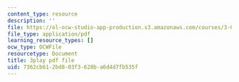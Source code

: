 ```yaml
---
content_type: resource
description: ''
file: https://ol-ocw-studio-app-production.s3.amazonaws.com/courses/3-091sc-introduction-to-solid-state-chemistry-fall-2010/7362cb612bd803f3628ba6d4d7fb535f_iRh3Kpgg0Uc.pdf
file_type: application/pdf
learning_resource_types: []
ocw_type: OCWFile
resourcetype: Document
title: 3play pdf file
uid: 7362cb61-2bd8-03f3-628b-a6d4d7fb535f
---
```


